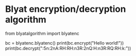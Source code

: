 # Blyat encryption/decryption algorithm

from blyatalgorithm import blyatenc

bc = blyatenc.blyatenc()
print(bc.encrypt("Hello world!"))
print(bc.decrypt(":5n:2nA:RH:RH:n3R:2nQ:H:n3R:RQ:RH:k:"))
